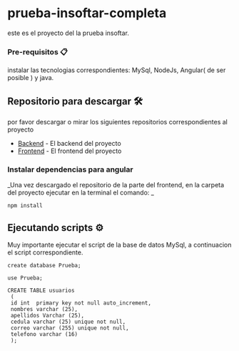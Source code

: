 # prueba-insoftar-completa
este es el proyecto del la prueba insoftar.

### Pre-requisitos 📋
instalar las tecnologias correspondientes: MySql, NodeJs, Angular( de ser posible ) y java.

## Repositorio para descargar 🛠️
por favor descargar o mirar los siguientes repositorios correspondientes al proyecto
* [Backend](https://github.com/santiago-cortes-ortiz/prueba-insoftar-backend) - El backend del proyecto
* [Frontend](https://github.com/santiago-cortes-ortiz/prueba-insoftar-frontend) - El frontend del proyecto

### Instalar dependencias para angular

_Una vez descargado el repositorio de la parte del frontend, en la carpeta del proyecto
ejecutar en la terminal el comando: _

```
npm install
```

## Ejecutando scripts ⚙️
Muy importante ejecutar el script de la base de datos MySql,
a continuacion el script correspondiente.
```
create database Prueba;

use Prueba;

CREATE TABLE usuarios
 (
 id int  primary key not null auto_increment,
 nombres varchar (25),
 apellidos Varchar (25),
 cedula varchar (25) unique not null,
 correo varchar (255) unique not null,
 telefono varchar (16)
 );
```
